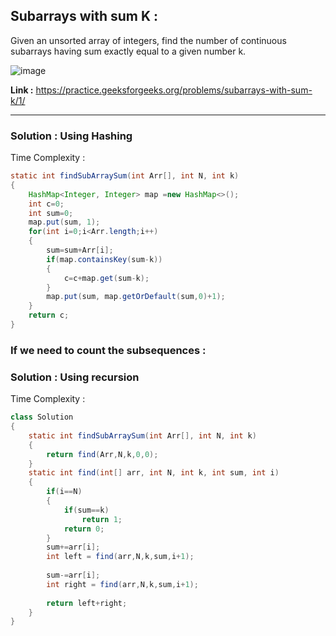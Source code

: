 ## Subarrays with sum K :

Given an unsorted array of integers, find the number of continuous subarrays having sum exactly equal to a given number k.

![image](https://user-images.githubusercontent.com/23376002/166205836-3c291f01-4c15-4bbd-8482-0fc7bab73408.png)


**Link :** https://practice.geeksforgeeks.org/problems/subarrays-with-sum-k/1/


---------------------------------------------------------------------------------------------------------------------------------------------------


### Solution : Using Hashing

Time Complexity :


```java
static int findSubArraySum(int Arr[], int N, int k)
{
    HashMap<Integer, Integer> map =new HashMap<>();
    int c=0;
    int sum=0;
    map.put(sum, 1);
    for(int i=0;i<Arr.length;i++)
    {
        sum=sum+Arr[i];
        if(map.containsKey(sum-k))
        {
            c=c+map.get(sum-k);
        }
        map.put(sum, map.getOrDefault(sum,0)+1);
    }
    return c;
}
```



### If we need to count the subsequences :

### Solution : Using recursion

Time Complexity :



```java
class Solution
{
    static int findSubArraySum(int Arr[], int N, int k)
    {
        return find(Arr,N,k,0,0);
    }
    static int find(int[] arr, int N, int k, int sum, int i)
    {
        if(i==N)
        {
            if(sum==k)
                return 1;
            return 0;
        }
        sum+=arr[i];
        int left = find(arr,N,k,sum,i+1);
        
        sum-=arr[i];
        int right = find(arr,N,k,sum,i+1);
        
        return left+right;
    }
}

```


